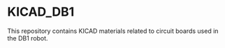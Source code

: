 # KICAD_DB1

This repository contains KICAD materials related to circuit boards used in the DB1 robot.
 
